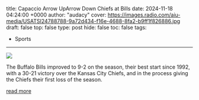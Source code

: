 title: Capaccio Arrow UpArrow Down Chiefs at Bills
date: 2024-11-18 04:24:00 +0000
author: "audacy"
cover: https://images.radio.com/aiu-media/USATSI24788788-9a72d434-f16e-4688-8fa2-b9ff1f826886.jpg
draft: false
top: false
type: post
hide: false
toc: false
tags:
  - Sports
---

![](https://images.radio.com/aiu-media/USATSI24788788-9a72d434-f16e-4688-8fa2-b9ff1f826886.jpg)

The Buffalo Bills improved to 9-2 on the season, their best start since 1992, with a 30-21 victory over the Kansas City Chiefs, and in the process giving the Chiefs their first loss of the season.

[read more](https://www.audacy.com/wgr550/sports/capaccio-arrow-up-arrow-down-chiefs-at-bills)
